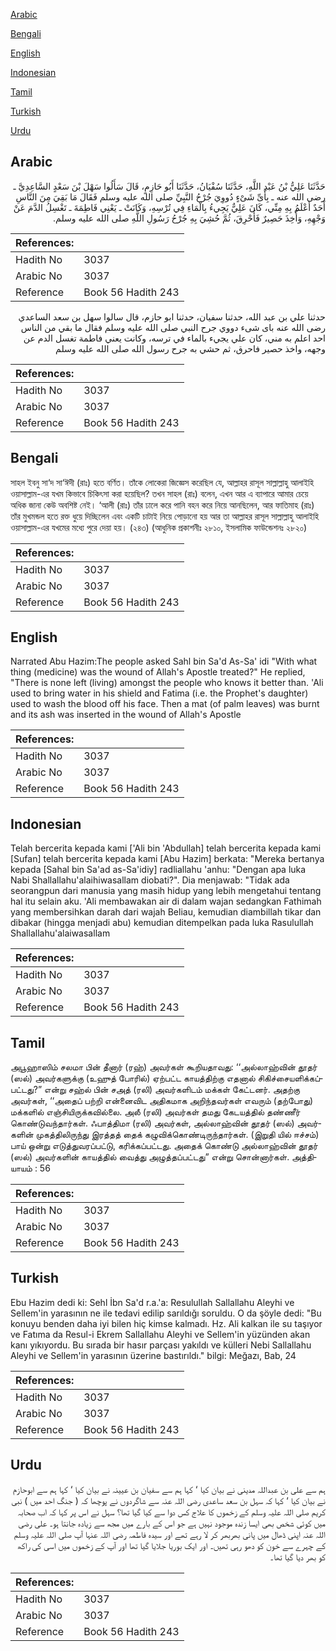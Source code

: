 [Arabic](#arabic)

[Bengali](#bengali)

[English](#english)

[Indonesian](#indonesian)

[Tamil](#tamil)

[Turkish](#turkish)

[Urdu](#urdu)

## Arabic


<div dir="rtl" lang="ar" style={{fontSize:'larger',backgroundColor:'#f8f9fa',padding:20}}>
حَدَّثَنَا عَلِيُّ بْنُ عَبْدِ اللَّهِ، حَدَّثَنَا سُفْيَانُ، حَدَّثَنَا أَبُو حَازِمٍ، قَالَ سَأَلُوا سَهْلَ بْنَ سَعْدٍ السَّاعِدِيَّ ـ رضى الله عنه ـ بِأَىِّ شَىْءٍ دُووِيَ جُرْحُ النَّبِيِّ صلى الله عليه وسلم فَقَالَ مَا بَقِيَ مِنَ النَّاسِ أَحَدٌ أَعْلَمُ بِهِ مِنِّي، كَانَ عَلِيٌّ يَجِيءُ بِالْمَاءِ فِي تُرْسِهِ، وَكَانَتْ ـ يَعْنِي فَاطِمَةَ ـ تَغْسِلُ الدَّمَ عَنْ وَجْهِهِ، وَأُخِذَ حَصِيرٌ فَأُحْرِقَ، ثُمَّ حُشِيَ بِهِ جُرْحُ رَسُولِ اللَّهِ صلى الله عليه وسلم‏.‏
</div>
<div style={{backgroundColor:'#f8f9fa',padding:20, marginBottom: 10}}><table> <thead> <tr> <th>References:</th> <th></th> </tr> </thead> <tbody><tr><td>Hadith No</td><td>3037</td></tr><tr><td>Arabic No</td><td>3037</td></tr><tr><td>Reference</td><td>Book 56 Hadith 243</td></tr></tbody></table></div>


<div dir="rtl" lang="ar" style={{fontSize:'larger',backgroundColor:'#f8f9fa',padding:20}}>
حدثنا علي بن عبد الله، حدثنا سفيان، حدثنا ابو حازم، قال سالوا سهل بن سعد الساعدي رضى الله عنه باى شىء دووي جرح النبي صلى الله عليه وسلم فقال ما بقي من الناس احد اعلم به مني، كان علي يجيء بالماء في ترسه، وكانت يعني فاطمة تغسل الدم عن وجهه، واخذ حصير فاحرق، ثم حشي به جرح رسول الله صلى الله عليه وسلم
</div>
<div style={{backgroundColor:'#f8f9fa',padding:20, marginBottom: 10}}><table> <thead> <tr> <th>References:</th> <th></th> </tr> </thead> <tbody><tr><td>Hadith No</td><td>3037</td></tr><tr><td>Arabic No</td><td>3037</td></tr><tr><td>Reference</td><td>Book 56 Hadith 243</td></tr></tbody></table></div>

## Bengali


<div dir="ltr" lang="bn" style={{fontSize:'larger',backgroundColor:'#f8f9fa',padding:20}}>
সাহল ইবনু সা‘দ সা‘ঈদী (রাঃ) হতে বর্ণিত। তাঁকে লোকেরা জিজ্ঞেস করেছিল যে, আল্লাহর রাসূল সাল্লাল্লাহু আলাইহি ওয়াসাল্লাম-এর যখম কিভাবে চিকিৎসা করা হয়েছিল? তখন সাহল (রাঃ) বলেন, এখন আর এ ব্যাপারে আমার চেয়ে অধিক জানা কেউ অবশিষ্ট নেই। ‘আলী (রাঃ) তাঁর ঢালে করে পানি বহন করে নিয়ে আনছিলেন, আর ফাতিমাহ (রাঃ) তাঁর মুখমন্ডল হতে রক্ত ধুয়ে দিচ্ছিলেন এবং একটি চাটাই নিয়ে পোড়ানো হয় আর তা আল্লাহর রাসূল সাল্লাল্লাহু আলাইহি ওয়াসাল্লাম-এর যখমের মধ্যে পুরে দেয়া হয়। (২৪৩) (আধুনিক প্রকাশনীঃ ২৮১০, ইসলামিক ফাউন্ডেশনঃ ২৮২০)
</div>
<div style={{backgroundColor:'#f8f9fa',padding:20, marginBottom: 10}}><table> <thead> <tr> <th>References:</th> <th></th> </tr> </thead> <tbody><tr><td>Hadith No</td><td>3037</td></tr><tr><td>Arabic No</td><td>3037</td></tr><tr><td>Reference</td><td>Book 56 Hadith 243</td></tr></tbody></table></div>

## English


<div dir="ltr" lang="en" style={{fontSize:'larger',backgroundColor:'#f8f9fa',padding:20}}>
Narrated Abu Hazim:The people asked Sahl bin Sa'd As-Sa' idi "With what thing (medicine) was the wound of Allah's Apostle treated?" He replied, "There is none left (living) amongst the people who knows it better than. 'Ali used to bring water in his shield and Fatima (i.e. the Prophet's daughter) used to wash the blood off his face. Then a mat (of palm leaves) was burnt and its ash was inserted in the wound of Allah's Apostle
</div>
<div style={{backgroundColor:'#f8f9fa',padding:20, marginBottom: 10}}><table> <thead> <tr> <th>References:</th> <th></th> </tr> </thead> <tbody><tr><td>Hadith No</td><td>3037</td></tr><tr><td>Arabic No</td><td>3037</td></tr><tr><td>Reference</td><td>Book 56 Hadith 243</td></tr></tbody></table></div>

## Indonesian


<div dir="ltr" lang="id" style={{fontSize:'larger',backgroundColor:'#f8f9fa',padding:20}}>
Telah bercerita kepada kami ['Ali bin 'Abdullah] telah bercerita kepada kami [Sufan] telah bercerita kepada kami [Abu Hazim] berkata: "Mereka bertanya kepada [Sahal bin Sa'ad as-Sa'idiy] radliallahu 'anhu: "Dengan apa luka Nabi Shallallahu'alaihiwasallam diobati?". Dia menjawab: "Tidak ada seorangpun dari manusia yang masih hidup yang lebih mengetahui tentang hal itu selain aku. 'Ali membawakan air di dalam wajan sedangkan Fathimah yang membersihkan darah dari wajah Beliau, kemudian diambillah tikar dan dibakar (hingga menjadi abu) kemudian ditempelkan pada luka Rasulullah Shallallahu'alaiwasallam
</div>
<div style={{backgroundColor:'#f8f9fa',padding:20, marginBottom: 10}}><table> <thead> <tr> <th>References:</th> <th></th> </tr> </thead> <tbody><tr><td>Hadith No</td><td>3037</td></tr><tr><td>Arabic No</td><td>3037</td></tr><tr><td>Reference</td><td>Book 56 Hadith 243</td></tr></tbody></table></div>

## Tamil


<div dir="ltr" lang="ta" style={{fontSize:'larger',backgroundColor:'#f8f9fa',padding:20}}>
அபூஹாஸிம் சலமா பின் தீனார் (ரஹ்) அவர்கள் கூறியதாவது: ‘‘அல்லாஹ்வின் தூதர் (ஸல்) அவர்களுக்கு (உஹுத் போரில்) ஏற்பட்ட காயத்திற்கு எதனால் சிகிச்சையளிக்கப்பட்டது?” என்று சஹ்ல் பின் சஅத் (ரலி) அவர்களிடம் மக்கள் கேட்டனர். அதற்கு அவர்கள், ‘‘அதைப் பற்றி என்னைவிட அதிகமாக அறிந்தவர்கள் எவரும் (தற்போது) மக்களில் எஞ்சியிருக்கவில்லை. அலீ (ரலி) அவர்கள் தமது கேடயத்தில் தண்ணீர் கொண்டுவந்தார்கள். ஃபாத்திமா (ரலி) அவர்கள், அல்லாஹ்வின் தூதர் (ஸல்) அவர்களின் முகத்திலிருந்து இரத்தத் தைக் கழுவிக்கொண்டிருந்தார்கள். (இறுதி யில் ஈச்சம்) பாய் ஒன்று எடுத்துவரப்பட்டு, கரிக்கப்பட்டது. அதைக் கொண்டு அல்லாஹ்வின் தூதர் (ஸல்) அவர்களின் காயத்தில் வைத்து அழுத்தப்பட்டது” என்று சொன்னார்கள். அத்தியாயம் : 56
</div>
<div style={{backgroundColor:'#f8f9fa',padding:20, marginBottom: 10}}><table> <thead> <tr> <th>References:</th> <th></th> </tr> </thead> <tbody><tr><td>Hadith No</td><td>3037</td></tr><tr><td>Arabic No</td><td>3037</td></tr><tr><td>Reference</td><td>Book 56 Hadith 243</td></tr></tbody></table></div>

## Turkish


<div dir="ltr" lang="tr" style={{fontSize:'larger',backgroundColor:'#f8f9fa',padding:20}}>
Ebu Hazim dedi ki: Sehl İbn Sa'd r.a.'a: Resulullah Sallallahu Aleyhi ve Sellem'in yarasının ne ile tedavi edilip sarıldığı soruldu. O da şöyle dedi: "Bu konuyu benden daha iyi bilen hiç kimse kalmadı. Hz. Ali kalkan ile su taşıyor ve Fatıma da Resul-i Ekrem Sallallahu Aleyhi ve Sellem'in yüzünden akan kanı yıkıyordu. Bu sırada bir hasır parçası yakıldı ve külleri Nebi Sallallahu Aleyhi ve Sellem'in yarasının üzerine bastırıldı." bilgi: Meğazı, Bab, 24
</div>
<div style={{backgroundColor:'#f8f9fa',padding:20, marginBottom: 10}}><table> <thead> <tr> <th>References:</th> <th></th> </tr> </thead> <tbody><tr><td>Hadith No</td><td>3037</td></tr><tr><td>Arabic No</td><td>3037</td></tr><tr><td>Reference</td><td>Book 56 Hadith 243</td></tr></tbody></table></div>

## Urdu


<div dir="rtl" lang="ur" style={{fontSize:'larger',backgroundColor:'#f8f9fa',padding:20}}>
ہم سے علی بن عبداللہ مدینی نے بیان کیا ‘ کہا ہم سے سفیان بن عیینہ نے بیان کیا ‘ کہا ہم سے ابوحازم نے بیان کیا ‘ کہا کہ سہل بن سعد ساعدی رضی اللہ عنہ سے شاگردوں نے پوچھا کہ ( جنگ احد میں ) نبی کریم صلی اللہ علیہ وسلم کے زخموں کا علاج کس دوا سے کیا گیا تھا؟ سہل نے اس پر کہا کہ اب صحابہ میں کوئی شخص بھی ایسا زندہ موجود نہیں ہے جو اس کے بارے میں مجھ سے زیادہ جانتا ہو۔ علی رضی اللہ عنہ اپنی ڈھال میں پانی بھربھر کر لا رہے تھے اور سیدہ فاطمہ رضی اللہ عنہا آپ صلی اللہ علیہ وسلم کے چہرے سے خون کو دھو رہی تھیں۔ اور ایک بوریا جلایا گیا تھا اور آپ کے زخموں میں اسی کی راکھ کو بھر دیا گیا تھا۔
</div>
<div style={{backgroundColor:'#f8f9fa',padding:20, marginBottom: 10}}><table> <thead> <tr> <th>References:</th> <th></th> </tr> </thead> <tbody><tr><td>Hadith No</td><td>3037</td></tr><tr><td>Arabic No</td><td>3037</td></tr><tr><td>Reference</td><td>Book 56 Hadith 243</td></tr></tbody></table></div>